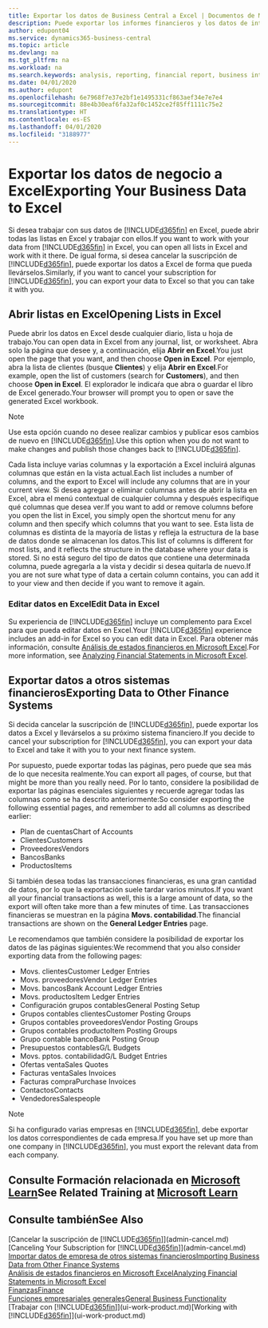 ```yaml
---
title: Exportar los datos de Business Central a Excel | Documentos de Microsoft
description: Puede exportar los informes financieros y los datos de inteligencia empresarial desde Business Central a Excel, o abrir los datos en Excel.
author: edupont04
ms.service: dynamics365-business-central
ms.topic: article
ms.devlang: na
ms.tgt_pltfrm: na
ms.workload: na
ms.search.keywords: analysis, reporting, financial report, business intelligence, BI, Excel
ms.date: 04/01/2020
ms.author: edupont
ms.openlocfilehash: 6e7968f7e37e2bf1e1495331cf863aef34e7e7e4
ms.sourcegitcommit: 88e4b30eaf6fa32af0c1452ce2f85ff1111c75e2
ms.translationtype: HT
ms.contentlocale: es-ES
ms.lasthandoff: 04/01/2020
ms.locfileid: "3188977"
---
```

# <a name="exporting-your-business-data-to-excel"></a><span data-ttu-id="d0b4e-103">Exportar los datos de negocio a Excel</span><span class="sxs-lookup"><span data-stu-id="d0b4e-103">Exporting Your Business Data to Excel</span></span>
<span data-ttu-id="d0b4e-104">Si desea trabajar con sus datos de [!INCLUDE[d365fin](includes/d365fin_md.md)] en Excel, puede abrir todas las listas en Excel y trabajar con ellos.</span><span class="sxs-lookup"><span data-stu-id="d0b4e-104">If you want to work with your data from [!INCLUDE[d365fin](includes/d365fin_md.md)] in Excel, you can open all lists in Excel and work with it there.</span></span> <span data-ttu-id="d0b4e-105">De igual forma, si desea cancelar la suscripción de [!INCLUDE[d365fin](includes/d365fin_md.md)], puede exportar los datos a Excel de forma que pueda llevárselos.</span><span class="sxs-lookup"><span data-stu-id="d0b4e-105">Similarly, if you want to cancel your subscription for [!INCLUDE[d365fin](includes/d365fin_md.md)], you can export your data to Excel so that you can take it with you.</span></span>

## <a name="opening-lists-in-excel"></a><span data-ttu-id="d0b4e-106">Abrir listas en Excel</span><span class="sxs-lookup"><span data-stu-id="d0b4e-106">Opening Lists in Excel</span></span>
<span data-ttu-id="d0b4e-107">Puede abrir los datos en Excel desde cualquier diario, lista u hoja de trabajo.</span><span class="sxs-lookup"><span data-stu-id="d0b4e-107">You can open data in Excel from any journal, list, or worksheet.</span></span> <span data-ttu-id="d0b4e-108">Abra solo la página que desee y, a continuación, elija **Abrir en Excel**.</span><span class="sxs-lookup"><span data-stu-id="d0b4e-108">You just open the page that you want, and then choose **Open in Excel**.</span></span> <span data-ttu-id="d0b4e-109">Por ejemplo, abra la lista de clientes (busque **Clientes**) y elija **Abrir en Excel**.</span><span class="sxs-lookup"><span data-stu-id="d0b4e-109">For example, open the list of customers (search for **Customers**), and then choose **Open in Excel**.</span></span> <span data-ttu-id="d0b4e-110">El explorador le indicaŕa que abra o guardar el libro de Excel generado.</span><span class="sxs-lookup"><span data-stu-id="d0b4e-110">Your browser will prompt you to open or save the generated Excel workbook.</span></span>  

> [!NOTE]
> <span data-ttu-id="d0b4e-111">Use esta opción cuando no desee realizar cambios y publicar esos cambios de nuevo en [!INCLUDE[d365fin](includes/d365fin_md.md)].</span><span class="sxs-lookup"><span data-stu-id="d0b4e-111">Use this option when you do not want to make changes and publish those changes back to [!INCLUDE[d365fin](includes/d365fin_md.md)].</span></span>  

<span data-ttu-id="d0b4e-112">Cada lista incluye varias columnas y la exportación a Excel incluirá algunas columnas que están en la vista actual.</span><span class="sxs-lookup"><span data-stu-id="d0b4e-112">Each list includes a number of columns, and the export to Excel will include any columns that are in your current view.</span></span> <span data-ttu-id="d0b4e-113">Si desea agregar o eliminar columnas antes de abrir la lista en Excel, abra el menú contextual de cualquier columna y después especifique qué columnas que desea ver.</span><span class="sxs-lookup"><span data-stu-id="d0b4e-113">If you want to add or remove columns before you open the list in Excel, you simply open the shortcut menu for any column and then specify which columns that you want to see.</span></span> <span data-ttu-id="d0b4e-114">Esta lista de columnas es distinta de la mayoría de listas y refleja la estructura de la base de datos donde se almacenan los datos.</span><span class="sxs-lookup"><span data-stu-id="d0b4e-114">This list of columns is different for most lists, and it reflects the structure in the database where your data is stored.</span></span> <span data-ttu-id="d0b4e-115">Si no está seguro del tipo de datos que contiene una determinada columna, puede agregarla a la vista y decidir si desea quitarla de nuevo.</span><span class="sxs-lookup"><span data-stu-id="d0b4e-115">If you are not sure what type of data a certain column contains, you can add it to your view and then decide if you want to remove it again.</span></span>  

### <a name="edit-data-in-excel"></a><span data-ttu-id="d0b4e-116">Editar datos en Excel</span><span class="sxs-lookup"><span data-stu-id="d0b4e-116">Edit Data in Excel</span></span>
<span data-ttu-id="d0b4e-117">Su experiencia de [!INCLUDE[d365fin](includes/d365fin_md.md)] incluye un complemento para Excel para que pueda editar datos en Excel.</span><span class="sxs-lookup"><span data-stu-id="d0b4e-117">Your [!INCLUDE[d365fin](includes/d365fin_md.md)] experience includes an add-in for Excel so you can edit data in Excel.</span></span> <span data-ttu-id="d0b4e-118">Para obtener más información, consulte [Análisis de estados financieros en Microsoft Excel](finance-analyze-excel.md).</span><span class="sxs-lookup"><span data-stu-id="d0b4e-118">For more information, see [Analyzing Financial Statements in Microsoft Excel](finance-analyze-excel.md).</span></span>  

## <a name="exporting-data-to-other-finance-systems"></a><span data-ttu-id="d0b4e-119">Exportar datos a otros sistemas financieros</span><span class="sxs-lookup"><span data-stu-id="d0b4e-119">Exporting Data to Other Finance Systems</span></span>
<span data-ttu-id="d0b4e-120">Si decida cancelar la suscripción de [!INCLUDE[d365fin](includes/d365fin_md.md)], puede exportar los datos a Excel y llevárselos a su próximo sistema financiero.</span><span class="sxs-lookup"><span data-stu-id="d0b4e-120">If you decide to cancel your subscription for [!INCLUDE[d365fin](includes/d365fin_md.md)], you can export your data to Excel and take it with you to your next finance system.</span></span>  

<span data-ttu-id="d0b4e-121">Por supuesto, puede exportar todas las páginas, pero puede que sea más de lo que necesita realmente.</span><span class="sxs-lookup"><span data-stu-id="d0b4e-121">You can export all pages, of course, but that might be more than you really need.</span></span> <span data-ttu-id="d0b4e-122">Por lo tanto, considere la posibilidad de exportar las páginas esenciales siguientes y recuerde agregar todas las columnas como se ha descrito anteriormente:</span><span class="sxs-lookup"><span data-stu-id="d0b4e-122">So consider exporting the following essential pages, and remember to add all columns as described earlier:</span></span>  

* <span data-ttu-id="d0b4e-123">Plan de cuentas</span><span class="sxs-lookup"><span data-stu-id="d0b4e-123">Chart of Accounts</span></span>  
* <span data-ttu-id="d0b4e-124">Clientes</span><span class="sxs-lookup"><span data-stu-id="d0b4e-124">Customers</span></span>  
* <span data-ttu-id="d0b4e-125">Proveedores</span><span class="sxs-lookup"><span data-stu-id="d0b4e-125">Vendors</span></span>  
* <span data-ttu-id="d0b4e-126">Bancos</span><span class="sxs-lookup"><span data-stu-id="d0b4e-126">Banks</span></span>  
* <span data-ttu-id="d0b4e-127">Productos</span><span class="sxs-lookup"><span data-stu-id="d0b4e-127">Items</span></span>  

<span data-ttu-id="d0b4e-128">Si también desea todas las transacciones financieras, es una gran cantidad de datos, por lo que la exportación suele tardar varios minutos.</span><span class="sxs-lookup"><span data-stu-id="d0b4e-128">If you want all your financial transactions as well, this is a large amount of data, so the export will often take more than a few minutes of time.</span></span> <span data-ttu-id="d0b4e-129">Las transacciones financieras se muestran en la página **Movs. contabilidad**.</span><span class="sxs-lookup"><span data-stu-id="d0b4e-129">The financial transactions are shown on the **General Ledger Entries** page.</span></span>  

<span data-ttu-id="d0b4e-130">Le recomendamos que también considere la posibilidad de exportar los datos de las páginas siguientes:</span><span class="sxs-lookup"><span data-stu-id="d0b4e-130">We recommend that you also consider exporting data from the following pages:</span></span>  

* <span data-ttu-id="d0b4e-131">Movs. clientes</span><span class="sxs-lookup"><span data-stu-id="d0b4e-131">Customer Ledger Entries</span></span>  
* <span data-ttu-id="d0b4e-132">Movs. proveedores</span><span class="sxs-lookup"><span data-stu-id="d0b4e-132">Vendor Ledger Entries</span></span>  
* <span data-ttu-id="d0b4e-133">Movs. bancos</span><span class="sxs-lookup"><span data-stu-id="d0b4e-133">Bank Account Ledger Entries</span></span>  
* <span data-ttu-id="d0b4e-134">Movs. productos</span><span class="sxs-lookup"><span data-stu-id="d0b4e-134">Item Ledger Entries</span></span>  
* <span data-ttu-id="d0b4e-135">Configuración grupos contables</span><span class="sxs-lookup"><span data-stu-id="d0b4e-135">General Posting Setup</span></span>  
* <span data-ttu-id="d0b4e-136">Grupos contables clientes</span><span class="sxs-lookup"><span data-stu-id="d0b4e-136">Customer Posting Groups</span></span>  
* <span data-ttu-id="d0b4e-137">Grupos contables proveedores</span><span class="sxs-lookup"><span data-stu-id="d0b4e-137">Vendor Posting Groups</span></span>  
* <span data-ttu-id="d0b4e-138">Grupos contables producto</span><span class="sxs-lookup"><span data-stu-id="d0b4e-138">Item Posting Groups</span></span>  
* <span data-ttu-id="d0b4e-139">Grupo contable banco</span><span class="sxs-lookup"><span data-stu-id="d0b4e-139">Bank Posting Group</span></span>  
* <span data-ttu-id="d0b4e-140">Presupuestos contables</span><span class="sxs-lookup"><span data-stu-id="d0b4e-140">G/L Budgets</span></span>  
* <span data-ttu-id="d0b4e-141">Movs. pptos. contabilidad</span><span class="sxs-lookup"><span data-stu-id="d0b4e-141">G/L Budget Entries</span></span>  
* <span data-ttu-id="d0b4e-142">Ofertas venta</span><span class="sxs-lookup"><span data-stu-id="d0b4e-142">Sales Quotes</span></span>  
* <span data-ttu-id="d0b4e-143">Facturas venta</span><span class="sxs-lookup"><span data-stu-id="d0b4e-143">Sales Invoices</span></span>  
* <span data-ttu-id="d0b4e-144">Facturas compra</span><span class="sxs-lookup"><span data-stu-id="d0b4e-144">Purchase Invoices</span></span>  
* <span data-ttu-id="d0b4e-145">Contactos</span><span class="sxs-lookup"><span data-stu-id="d0b4e-145">Contacts</span></span>  
* <span data-ttu-id="d0b4e-146">Vendedores</span><span class="sxs-lookup"><span data-stu-id="d0b4e-146">Salespeople</span></span>  

> [!NOTE]  
>   <span data-ttu-id="d0b4e-147">Si ha configurado varias empresas en [!INCLUDE[d365fin](includes/d365fin_md.md)], debe exportar los datos correspondientes de cada empresa.</span><span class="sxs-lookup"><span data-stu-id="d0b4e-147">If you have set up more than one company in [!INCLUDE[d365fin](includes/d365fin_md.md)], you must export the relevant data from each company.</span></span>

## <a name="see-related-training-at-microsoft-learn"></a><span data-ttu-id="d0b4e-148">Consulte Formación relacionada en [Microsoft Learn](/learn/modules/configure-powerbi-excel-dynamics-365-business-central/index)</span><span class="sxs-lookup"><span data-stu-id="d0b4e-148">See Related Training at [Microsoft Learn](/learn/modules/configure-powerbi-excel-dynamics-365-business-central/index)</span></span>

## <a name="see-also"></a><span data-ttu-id="d0b4e-149">Consulte también</span><span class="sxs-lookup"><span data-stu-id="d0b4e-149">See Also</span></span>
<span data-ttu-id="d0b4e-150">[Cancelar la suscripción de [!INCLUDE[d365fin](includes/d365fin_md.md)]](admin-cancel.md)</span><span class="sxs-lookup"><span data-stu-id="d0b4e-150">[Canceling Your Subscription for [!INCLUDE[d365fin](includes/d365fin_md.md)]](admin-cancel.md)</span></span>  
[<span data-ttu-id="d0b4e-151">Importar datos de empresa de otros sistemas financieros</span><span class="sxs-lookup"><span data-stu-id="d0b4e-151">Importing Business Data from Other Finance Systems</span></span>](across-import-data-configuration-packages.md)  
[<span data-ttu-id="d0b4e-152">Análisis de estados financieros en Microsoft Excel</span><span class="sxs-lookup"><span data-stu-id="d0b4e-152">Analyzing Financial Statements in Microsoft Excel</span></span>](finance-analyze-excel.md)  
[<span data-ttu-id="d0b4e-153">Finanzas</span><span class="sxs-lookup"><span data-stu-id="d0b4e-153">Finance</span></span>](finance.md)  
[<span data-ttu-id="d0b4e-154">Funciones empresariales generales</span><span class="sxs-lookup"><span data-stu-id="d0b4e-154">General Business Functionality</span></span>](ui-across-business-areas.md)  
<span data-ttu-id="d0b4e-155">[Trabajar con [!INCLUDE[d365fin](includes/d365fin_md.md)]](ui-work-product.md)</span><span class="sxs-lookup"><span data-stu-id="d0b4e-155">[Working with [!INCLUDE[d365fin](includes/d365fin_md.md)]](ui-work-product.md)</span></span>  

